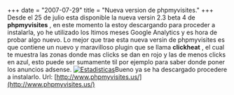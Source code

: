 +++
date = "2007-07-29"
title = "Nueva version de phpmyvisites."
+++
Desde el 25 de julio esta disponible la nueva versin 2.3 beta 4 de **phpmyvisites** , en este momento la estoy descargando para proceder a instalarla, yo he utilizado los ltimos meses Google Analytics y es hora de probar algo nuevo. Lo mejor que trae esta nueva versin de phpmyvisites es que contiene un nuevo y maravilloso plugin que se llama **clickheat** , el cual te muestra las zonas donde mas clicks se dan en rojo y las de menos clicks en azul, esto puede ser sumamente til por ejemplo para saber donde poner los anuncios adsense. [![Estadisticas](http://diegomichel.org/wp-content/uploads/2007/07/screen-clickheat.thumbnail.jpg)](http://diegomichel.org/wp-content/uploads/2007/07/screen-clickheat.jpg "Estadisticas")Bueno ya se ha descargado procedere a instalarlo. Url: [http://www.phpmyvisites.us/](http://www.phpmyvisites.us/)


